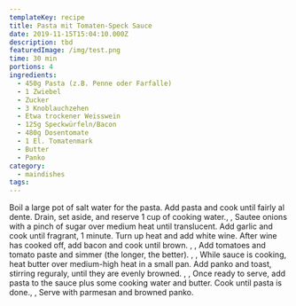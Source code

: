 ```yaml
---
templateKey: recipe
title: Pasta mit Tomaten-Speck Sauce
date: 2019-11-15T15:04:10.000Z
description: tbd
featuredImage: /img/test.png
time: 30 min
portions: 4
ingredients:
  - 450g Pasta (z.B. Penne oder Farfalle)
  - 1 Zwiebel
  - Zucker
  - 3 Knoblauchzehen
  - Etwa trockener Weisswein
  - 125g Speckwürfeln/Bacon
  - 480g Dosentomate
  - 1 El. Tomatenmark
  - Butter
  - Panko
category:
  - maindishes
tags:
---
```


Boil a large pot of salt water for the pasta. Add pasta and cook until fairly al dente. Drain, set aside, and reserve 1 cup of cooking water., , Sautee onions with a pinch of sugar over medium heat until translucent. Add garlic and cook until fragrant, 1 minute. Turn up heat and add white wine. After wine has cooked off, add bacon and cook until brown. , , Add tomatoes and tomato paste and simmer (the longer, the better). , , While sauce is cooking, heat butter over medium-high heat in a small pan. Add panko and toast, stirring reguraly, until they are evenly browned. , , Once ready to serve, add pasta to the sauce plus some cooking water and butter. Cook until pasta is done., , Serve with parmesan and browned panko.
